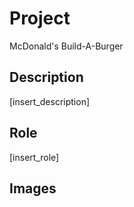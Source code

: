 # Project #

McDonald's Build-A-Burger

## Description ##

[insert_description]

## Role ##

[insert_role]

## Images ##



